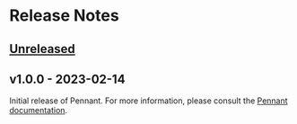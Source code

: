 # Release Notes

## [Unreleased](https://github.com/laravel/pennant/compare/v1.0.0...1.x)

## v1.0.0 - 2023-02-14

Initial release of Pennant. For more information, please consult the [Pennant documentation](https://laravel.com/docs/pennant).
